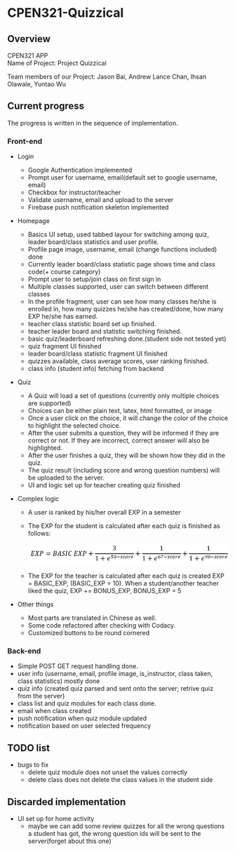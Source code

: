 # CPEN321-Quizzical

## Overview
CPEN321 APP  
Name of Project: Project Quizzical  

Team members of our Project: Jason Bai, Andrew Lance Chan, Ihsan Olawale, Yuntao Wu  

## Current progress  

The progress is written in the sequence of implementation.  

### Front-end  
-   Login  
    -   Google Authentication implemented  
    -   Prompt user for username, email(default set to google username, email)  
    -   Checkbox for instructor/teacher  
    -   Validate username, email and upload to the server  
    -   Firebase push notification skeleton implemented  

-   Homepage  
    -   Basics UI setup, used tabbed layour for switching among quiz, leader board/class statistics and user profile.  
    -   Profile page image, username, email (change functions included) done  
    -   Currently leader board/class statistic page shows time and class code(+ course category)   
    -   Prompt user to setup/join class on first sign in  
    -   Multiple classes supported, user can switch between different classes  
    -   In the profile fragment, user can see how many classes he/she is enrolled in, how many quizzes he/she has created/done, how many EXP he/she has earned.  
    -   teacher class statistic board set up finished.  
    -   teacher leader board and statistic switching finished.  
    -   basic quiz/leaderboard refreshing done.(student side not tested yet)    
    -   quiz fragment UI finished  
    -   leader board/class statistic fragment UI finished  
    -   quizzes available, class average scores, user ranking finished.  
    -   class info (student info) fetching from backend  

-   Quiz  
    -   A Quiz will load a set of questions (currently only multiple choices are supported)  
    -   Choices can be either plain text, latex, html formatted, or image  
    -   Once a user click on the choice, it will change the color of the choice to highlight the selected choice.  
    -   After the user submits a question, they will be informed if they are correct or not. If they are incorrect, correct answer will also be highlighted.  
    -   After the user finishes a quiz, they will be shown how they did in the quiz.  
    -   The quiz result (including score and wrong question numbers) will be uploaded to the server.  
    -   UI and logic set up for teacher creating quiz finished    

-   Complex logic  
    -   A user is ranked by his/her overall EXP in a semester  

    -   The EXP for the student is calculated after each quiz is finished as follows:  

        <img src="pics/score_calculation.png"/>  

    -   The EXP for the teacher is calculated after each quiz is created EXP = BASIC_EXP, (BASIC_EXP = 10). When a student/another teacher liked the quiz, EXP += BONUS_EXP, BONUS_EXP = 5  

-   Other things  
    -   Most parts are translated in Chinese as well.  
    -   Some code refactored after checking with Codacy.  
    -   Customized buttons to be round cornered

### Back-end  
-   Simple POST GET request handling done.  
-   user info (username, email, profile image, is_instructor, class taken, class statistics) mostly done  
-   quiz info (created quiz parsed and sent onto the server; retrive quiz from the server)   
-   class list and quiz modules for each class done.  
-   email when class created  
-   push notification when quiz module updated  
-   notification based on user selected frequency  

## TODO list
-   bugs to fix  
    -   delete quiz module does not unset the values correctly  
    -   delete class does not delete the class values in the student side  

## Discarded implementation
-   UI set up for home activity  
    -   maybe we can add some review quizzes for all the wrong questions a student has got, the wrong question ids will be sent to the server(forget about this one)  
    
    
